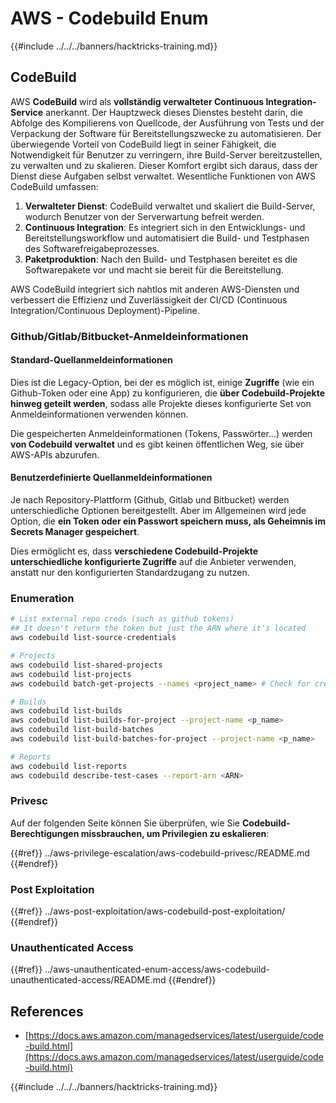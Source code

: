 # AWS - Codebuild Enum

{{#include ../../../banners/hacktricks-training.md}}

## CodeBuild

AWS **CodeBuild** wird als **vollständig verwalteter Continuous Integration-Service** anerkannt. Der Hauptzweck dieses Dienstes besteht darin, die Abfolge des Kompilierens von Quellcode, der Ausführung von Tests und der Verpackung der Software für Bereitstellungszwecke zu automatisieren. Der überwiegende Vorteil von CodeBuild liegt in seiner Fähigkeit, die Notwendigkeit für Benutzer zu verringern, ihre Build-Server bereitzustellen, zu verwalten und zu skalieren. Dieser Komfort ergibt sich daraus, dass der Dienst diese Aufgaben selbst verwaltet. Wesentliche Funktionen von AWS CodeBuild umfassen:

1. **Verwalteter Dienst**: CodeBuild verwaltet und skaliert die Build-Server, wodurch Benutzer von der Serverwartung befreit werden.
2. **Continuous Integration**: Es integriert sich in den Entwicklungs- und Bereitstellungsworkflow und automatisiert die Build- und Testphasen des Softwarefreigabeprozesses.
3. **Paketproduktion**: Nach den Build- und Testphasen bereitet es die Softwarepakete vor und macht sie bereit für die Bereitstellung.

AWS CodeBuild integriert sich nahtlos mit anderen AWS-Diensten und verbessert die Effizienz und Zuverlässigkeit der CI/CD (Continuous Integration/Continuous Deployment)-Pipeline.

### **Github/Gitlab/Bitbucket-Anmeldeinformationen**

#### **Standard-Quellanmeldeinformationen**

Dies ist die Legacy-Option, bei der es möglich ist, einige **Zugriffe** (wie ein Github-Token oder eine App) zu konfigurieren, die **über Codebuild-Projekte hinweg geteilt werden**, sodass alle Projekte dieses konfigurierte Set von Anmeldeinformationen verwenden können.

Die gespeicherten Anmeldeinformationen (Tokens, Passwörter...) werden **von Codebuild verwaltet** und es gibt keinen öffentlichen Weg, sie über AWS-APIs abzurufen.

#### Benutzerdefinierte Quellanmeldeinformationen

Je nach Repository-Plattform (Github, Gitlab und Bitbucket) werden unterschiedliche Optionen bereitgestellt. Aber im Allgemeinen wird jede Option, die **ein Token oder ein Passwort speichern muss, als Geheimnis im Secrets Manager gespeichert**.

Dies ermöglicht es, dass **verschiedene Codebuild-Projekte unterschiedliche konfigurierte Zugriffe** auf die Anbieter verwenden, anstatt nur den konfigurierten Standardzugang zu nutzen.

### Enumeration
```bash
# List external repo creds (such as github tokens)
## It doesn't return the token but just the ARN where it's located
aws codebuild list-source-credentials

# Projects
aws codebuild list-shared-projects
aws codebuild list-projects
aws codebuild batch-get-projects --names <project_name> # Check for creds in env vars

# Builds
aws codebuild list-builds
aws codebuild list-builds-for-project --project-name <p_name>
aws codebuild list-build-batches
aws codebuild list-build-batches-for-project --project-name <p_name>

# Reports
aws codebuild list-reports
aws codebuild describe-test-cases --report-arn <ARN>
```
### Privesc

Auf der folgenden Seite können Sie überprüfen, wie Sie **Codebuild-Berechtigungen missbrauchen, um Privilegien zu eskalieren**:

{{#ref}}
../aws-privilege-escalation/aws-codebuild-privesc/README.md
{{#endref}}

### Post Exploitation

{{#ref}}
../aws-post-exploitation/aws-codebuild-post-exploitation/
{{#endref}}

### Unauthenticated Access

{{#ref}}
../aws-unauthenticated-enum-access/aws-codebuild-unauthenticated-access/README.md
{{#endref}}

## References

- [https://docs.aws.amazon.com/managedservices/latest/userguide/code-build.html](https://docs.aws.amazon.com/managedservices/latest/userguide/code-build.html)

{{#include ../../../banners/hacktricks-training.md}}
